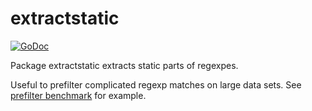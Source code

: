 # extractstatic

[![GoDoc](https://godoc.org/github.com/bastjan/extractstatic?status.svg)](https://godoc.org/github.com/bastjan/extractstatic)

Package extractstatic extracts static parts of regexpes.

Useful to prefilter complicated regexp matches on large data sets. See [prefilter benchmark](../master/prefilter_test.go) for example.
